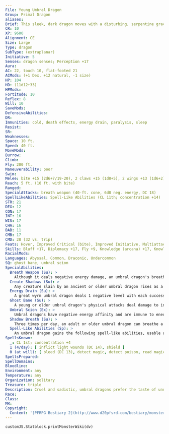```yaml
---
File: Young Umbral Dragon
Group: Primal Dragon
aliases: 
Brief: This sleek, dark dragon moves with a disturbing, serpentine grace, its eyes glowing as if lit from within by crimson embers.
CR: 10
XP: 9600
Alignment: CE
Size: Large
Type: dragon
SubType: (extraplanar)
Initiative: 5
Senses: dragon senses; Perception +17
Aura: 
AC: 22, touch 10, flat-footed 21
ACMods: (+1 Dex, +12 natural, -1 size)
HP: 104
HD: (11d12+33)
HPMods: 
Fortitude: 10
Reflex: 8
Will: 10
SaveMods: 
DefensiveAbilities: 
DR: 
Immunities: cold, death effects, energy drain, paralysis, sleep
Resist: 
SR: 
Weaknesses: 
Space: 10 ft.
Speed: 40 ft.
MoveMods: 
Burrow: 
Climb: 
Fly: 200 ft.
Maneuverability: poor
Swim: 
Melee: bite +15 (2d6+7/19-20), 2 claws +15 (1d8+5), 2 wings +13 (1d6+2), tail slap +13 (1d8+7)
Reach: 5 ft. (10 ft. with bite)
Ranged: 
SpecialAttacks: breath weapon (40-ft. cone, 6d8 neg. energy, DC 18)
SpellLikeAbilities: Spell-Like Abilities (CL 11th; concentration +14)  At Will-darkness
STR: 21
DEX: 12
CON: 17
INT: 16
WIS: 17
CHA: 16
BAB: 11
CMB: 17
CMD: 28 (32 vs. trip)
Feats: Hover, Improved Critical (bite), Improved Initiative, Multiattack, Power Attack, Vital Strike
Skills: Bluff +17, Diplomacy +17, Fly +9, Knowledge (arcana) +17, Knowledge (local) +17, Knowledge (planes) +17, Perception +17, Sense Motive +17, Stealth +11
RacialMods: 
Languages: Abyssal, Common, Draconic, Undercommon
SQ: ghost bane, umbral scion
SpecialAbilities:
  Breath Weapon (Su): >
    Although it deals negative energy damage, an umbral dragon's breath weapon does not heal undead creatures.
  Create Shadows (Su): >
    Any creature slain by an ancient or older umbral dragon rises as a shadow (if 8 HD or less) or greater shadow (if above 8 HD) under the umbral dragon's control 1d4 rounds later.
  Energy Drain (Su): >
    A great wyrm umbral dragon deals 1 negative level with each successful bite or claw attack (1 level, DC 32).
  Ghost Bane (Su): >
    A young or older umbral dragon's physical attacks deal damage to incorporeal creatures normally.
  Umbral Scion (Ex): >
    Umbral dragons have negative energy affinity and are immune to energy drain and death effects.
  Shadow Breath (Su): >
    Three times per day, an adult or older umbral dragon can breathe a cone of shadows. Creatures who fail a Fortitude save are blinded for 1d4 rounds and take 1 point of Str drain per age category possessed by the dragon. A successful save negates the blindness and reduces Str drain to 1d4 points.
  Spell-Like Abilities (Sp): >
    An umbral dragon gains the following spell-like abilities, usable at will (unless indicated otherwise) on reaching the listed age category. Young-darkness; Juvenile- vampiric touch; Adult-shadow walk; Old-project image; Ancient-finger of death (3/day), Great wyrm-shades.
SpellsKnown:
  _: CL 1st; concentration +4
  1 (4/day): [ inflict light wounds (DC 14), shield ]
  0 (at will): [ bleed (DC 13), detect magic, detect poison, read magic ]
SpellsPrepared: 
SpellDomains: 
Bloodline: 
Environment: any
Temperature: any
Organization: solitary
Treasure: triple
Description: Cruel and sadistic, umbral dragons prefer the taste of undead flesh or ghostly ectoplasm, yet never turn down opportunities to consume living flesh.
Race: 
Class: 
MR: 
Copyright:
  Content: '[PFRPG Bestiary 2](http://www.d20pfsrd.com/bestiary/monster-listings/dragons/dragon/-primal-umbral)'
---
```

```dataviewjs
customJS.Statblock.printMonsterWiki(dv)
```
